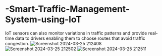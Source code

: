 # -Smart-Traffic-Management-System-using-IoT
IoT sensors can also monitor variations in traffic patterns and provide real-time data to drivers enabling them to choose routes that avoid traffic congestion.
![Screenshot 2024-03-25 212408](https://github.com/Codingbot63028/-Smart-Traffic-Management-System-using-IoT/assets/138226249/61d71280-fc01-4c59-9aba-6e9e243a23b9)
![Screenshot 2024-03-25 212502](https://github.com/Codingbot63028/-Smart-Traffic-Management-System-using-IoT/assets/138226249/12bec889-a1e9-4790-b25f-4985327f5d9a)
![Screenshot 2024-03-25 212511](https://github.com/Codingbot63028/-Smart-Traffic-Management-System-using-IoT/assets/138226249/26e5c0e3-b54a-47c3-a363-17b3e52c6dfa)
